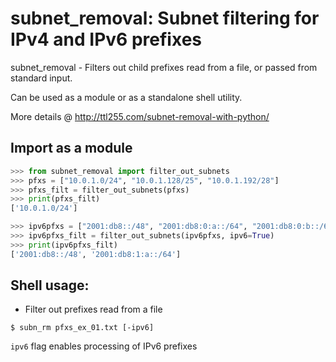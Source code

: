 # subnet_removal: Subnet filtering for IPv4 and IPv6 prefixes

subnet_removal - Filters out child prefixes read from a file, or passed from standard input.

Can be used as a module or as a standalone shell utility.

More details @ http://ttl255.com/subnet-removal-with-python/

## Import as a module

```python
>>> from subnet_removal import filter_out_subnets
>>> pfxs = ["10.0.1.0/24", "10.0.1.128/25", "10.0.1.192/28"]
>>> pfxs_filt = filter_out_subnets(pfxs)
>>> print(pfxs_filt)
['10.0.1.0/24']

>>> ipv6pfxs = ["2001:db8::/48", "2001:db8:0:a::/64", "2001:db8:0:b::/64", "2001:db8:1:a::/64"]
>>> ipv6pfxs_filt = filter_out_subnets(ipv6pfxs, ipv6=True)
>>> print(ipv6pfxs_filt)
['2001:db8::/48', '2001:db8:1:a::/64']
```


## Shell usage:

- Filter out prefixes read from a file

```
$ subn_rm pfxs_ex_01.txt [-ipv6]
```

```ipv6``` flag enables processing of IPv6 prefixes
